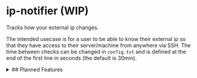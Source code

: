 # ip-notifier (WIP)
Tracks how your external ip changes.

The intended usecase is for a user to be able to know their external ip so that they have access to their server/machine from anywhere via SSH.
The time between checks can be changed in `config.txt` and is defined at the end of the first line in seconds (the default is 30min).

<details>
<summary> ## Planned Features </summary>
<br>
```
Sending ip log to a website with password protection
Clientside script to recieve the ip log from password protected website
```
</details>
